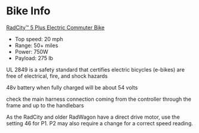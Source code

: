 # Bike Info

[RadCity™ 5 Plus Electric Commuter Bike](https://www.radpowerbikes.com/collections/step-through-electric-bikes/products/radcity-plus-electric-commuter-bike?variant=41445823610976)

- Top speed: 20 mph
- Range: 50+ miles
- Power: 750W     
- Payload: 275 lb

UL 2849 is a safety standard that certifies electric bicycles (e-bikes) are free of electrical, fire, and shock hazards

48v battery when fully charged will be about 54 volts

check the main harness connection coming from the controller through the frame and up to the handlebars

As the RadCity and older RadWagon have a direct drive motor, use the setting 46 for P1. P2 may also require a change for a correct speed reading.